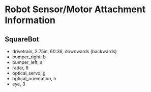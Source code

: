 # Robot Sensor/Motor Attachment Information

## SquareBot

- drivetrain, 2.75in, 60:36, downwards (backwards)
- bumper_right, b
- bumper_left, a
- radar, 8
- optical_servo, g
- optical_orientation, h
- eye, 3
